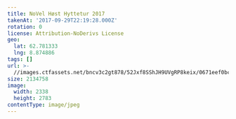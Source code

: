 ```yaml
---
title: NoVel Høst Hyttetur 2017
takenAt: '2017-09-29T22:19:28.000Z'
rotation: 0
license: Attribution-NoDerivs License
geo:
  lat: 62.781333
  lng: 8.874886
tags: []
url: >-
  //images.ctfassets.net/bncv3c2gt878/52Jxf8SShJH9UVgRP8keix/0671eef0bc234ea4ac13f0dc43b0da98/novel-hst-hyttetur-2017_37179584180_o
size: 2134758
image:
  width: 2338
  height: 2783
contentType: image/jpeg
---
```


